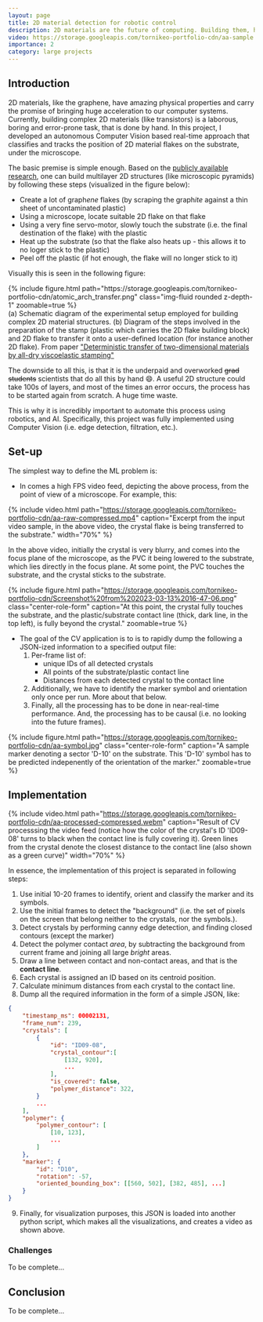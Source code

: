 ```yaml
---
layout: page
title: 2D material detection for robotic control
description: 2D materials are the future of computing. Building them, however requires huge human labor - can we automate this?
video: https://storage.googleapis.com/tornikeo-portfolio-cdn/aa-sample.webm
importance: 2
category: large projects
---
```


## Introduction

2D materials, like the graphene, have amazing physical properties and carry the promise of bringing huge acceleration to our computer systems. Currently, building complex 2D materials (like transistors) is a laborous, boring and error-prone task, that is done by hand. In this project, I developed an autonomous Computer Vision based real-time approach that classifies and tracks the position of 2D material flakes on the substrate, under the microscope.

The basic premise is simple enough. Based on the [publicly available research](https://arxiv.org/pdf/1311.4829.pdf), one can build multilayer 2D structures (like microscopic pyramids) by following these steps (visualized in the figure below):

- Create a lot of graph*ene* flakes (by scraping the graph*ite* against a thin sheet of uncontaminated plastic)
- Using a microscope, locate suitable 2D flake on that flake
- Using a very fine servo-motor, slowly touch the substrate (i.e. the final destination of the flake) with the plastic
- Heat up the substrate (so that the flake also heats up - this allows it to no loger stick to the plastic)
- Peel off the plastic (if hot enough, the flake will no longer stick to it)

Visually this is seen in the following figure:

<div class="row mt-3">
    <div class="col">
        {% include figure.html path="https://storage.googleapis.com/tornikeo-portfolio-cdn/atomic_arch_transfer.png" class="img-fluid rounded z-depth-1" zoomable=true %}
    </div>
</div>
<div class="caption" >
    (a) Schematic diagram of the experimental setup
    employed for building complex 2D material structures. (b) Diagram of the steps involved in the preparation of the
    stamp (plastic which carries the 2D flake building block) and 2D flake to transfer it onto a user-defined location
    (for instance another 2D flake). From paper <a href="https://arxiv.org/pdf/1311.4829.pdf">
    "Deterministic transfer of two-dimensional materials by all-dry
viscoelastic stamping"</a>
</div>

The downside to all this, is that it is the underpaid and overworked ~~grad students~~ scientists that do all this by hand :smile:. A useful 2D structure could take 100s of layers, and most of the times an error occurs, the process has to be started again from scratch. A huge time waste.

This is why it is incredibly important to automate this process using robotics, and AI. Specifically, this project was fully implemented using Computer Vision (i.e. edge detection, filtration, etc.). 

## Set-up

The simplest way to define the ML problem is:
- In comes a high FPS video feed, depicting the above process, from the point of view of a microscope. For example, this:


{% include video.html path="https://storage.googleapis.com/tornikeo-portfolio-cdn/aa-raw-compressed.mp4" caption="Excerpt from the input video sample, in the above video, the crystal flake is being transferred to the substrate." width="70%" %}

In the above video, initially the crystal is very blurry, and comes into the focus plane of the microscope, as the PVC it being lowered to the substrate, which lies directly in the focus plane. At some point, the PVC touches the substrate, and the crystal sticks to the substrate. 



{% include figure.html path="https://storage.googleapis.com/tornikeo-portfolio-cdn/Screenshot%20from%202023-03-13%2016-47-06.png" class="center-role-form" caption="At this point, the crystal fully touches the substrate, and the plastic/substrate contact line (thick, dark line, in the top left), is fully beyond the crystal." zoomable=true %}

- The goal of the CV application is to is to rapidly dump the following a JSON-ized information to a specified output file:
    1. Per-frame list of:
        * unique IDs of all detected crystals
        * All points of the substrate/plastic contact line
        * Distances from each detected crystal to the contact line
    2. Additionally, we have to identify the marker symbol and orientation only once per run. More about that below. 
    3. Finally, all the processing has to be done in near-real-time performance. And, the processing has to be causal (i.e. no looking into the future frames).


{% include figure.html path="https://storage.googleapis.com/tornikeo-portfolio-cdn/aa-symbol.jpg" class="center-role-form" caption="A sample marker denoting a sector 'D-10' on the substrate. This 'D-10' symbol has to be predicted indepenently of the orientation of the marker." zoomable=true %}




## Implementation

{% include video.html path="https://storage.googleapis.com/tornikeo-portfolio-cdn/aa-processed-compressed.webm" caption="Result of CV processsing the video feed (notice how the color of the crystal's ID 'ID09-08' turns to black when the contact line is fully covering it). Green lines from the crystal denote the closest distance to the contact line (also shown as a green curve)" width="70%" %}

In essence, the implementation of this project is separated in following steps:
1. Use initial 10-20 frames to identify, orient and classify the marker and its symbols.
2. Use the initial frames to detect the "background" (i.e. the set of pixels on the screen that belong neither to the crystals, nor the symbols.).
3. Detect crystals by performing canny edge detection, and finding closed contours (except the marker)
4. Detect the polymer contact *area*, by subtracting the background from current frame and joining all large *bright* areas.
5. Draw a line between contact and non-contact areas, and that is the **contact line**.
6. Each crystal is assigned an ID based on its centroid position.
7. Calculate minimum distances from each crystal to the contact line.
8. Dump all the required information in the form of a simple JSON, like:

```json
{
    "timestamp_ms": 00002131,
    "frame_num": 239,
    "crystals": [
        {
            "id": "ID09-08",
            "crystal_contour":[
                [132, 920],
                ...
            ],
            "is_covered": false,
            "polymer_distance": 322,
        }
        ...
    ],
    "polymer": {
        "polymer_contour": [
            [10, 123],
            ...
        ]
    },
    "marker": {
        "id": "D10",
        "rotation": -57,
        "oriented_bounding_box": [[560, 502], [382, 485], ...]
    }
}
```

9. Finally, for visualization purposes, this JSON is loaded into another python script, which makes all the visualizations, and creates a video as shown above.

### Challenges

To be complete...

## Conclusion

To be complete...